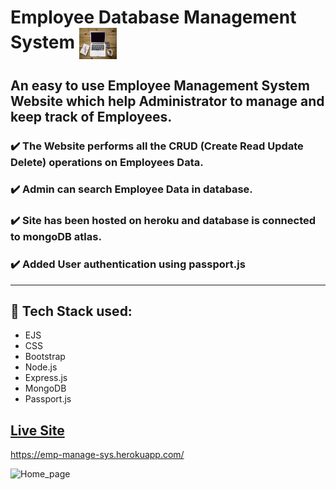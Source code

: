 # Employee Database Management System     <img align="center" width="60" height="50" src="public/img/icon.jpg">
## An easy to use Employee Management System Website which help Administrator to manage and keep track of Employees. 
###  :heavy_check_mark: The Website performs all the CRUD (Create Read Update Delete) operations on Employees Data.
### :heavy_check_mark: Admin can search Employee Data in database.
### :heavy_check_mark: Site has been hosted on heroku and database is connected to mongoDB atlas.
### :heavy_check_mark: Added User authentication using passport.js
- - - -
## :rocket: Tech Stack used: 
- EJS       
- CSS         
- Bootstrap   
- Node.js  
- Express.js
- MongoDB
- Passport.js




 


## [Live Site](https://emp-manage-sys.herokuapp.com/)
https://emp-manage-sys.herokuapp.com/

![Home_page](https://user-images.githubusercontent.com/74452458/121063115-89e63080-c7e3-11eb-8117-01e5dd77cde8.png)
